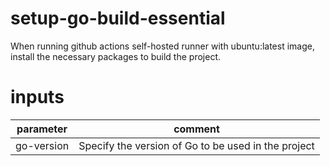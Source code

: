 # setup-go-build-essential

When running github actions self-hosted runner with ubuntu:latest image, install the necessary packages to build the project.

# inputs

| parameter | comment|
| --- | --- |
| go-version | Specify the version of Go to be used in the project |
